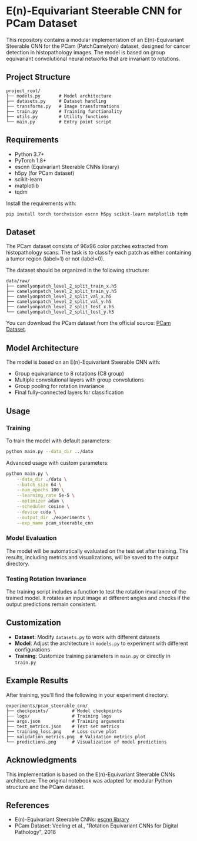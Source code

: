 # E(n)-Equivariant Steerable CNN for PCam Dataset

This repository contains a modular implementation of an E(n)-Equivariant Steerable CNN for the PCam (PatchCamelyon) dataset, designed for cancer detection in histopathology images. The model is based on group equivariant convolutional neural networks that are invariant to rotations.

## Project Structure

```
project_root/
├── models.py       # Model architecture 
├── datasets.py     # Dataset handling
├── transforms.py   # Image transformations
├── train.py        # Training functionality
├── utils.py        # Utility functions
└── main.py         # Entry point script
```

## Requirements

- Python 3.7+
- PyTorch 1.8+
- escnn (Equivariant Steerable CNNs library)
- h5py (for PCam dataset)
- scikit-learn
- matplotlib
- tqdm

Install the requirements with:

```
pip install torch torchvision escnn h5py scikit-learn matplotlib tqdm
```

## Dataset

The PCam dataset consists of 96x96 color patches extracted from histopathology scans. The task is to classify each patch as either containing a tumor region (label=1) or not (label=0).

The dataset should be organized in the following structure:

```
data/raw/
├── camelyonpatch_level_2_split_train_x.h5
├── camelyonpatch_level_2_split_train_y.h5
├── camelyonpatch_level_2_split_val_x.h5
├── camelyonpatch_level_2_split_val_y.h5
├── camelyonpatch_level_2_split_test_x.h5
└── camelyonpatch_level_2_split_test_y.h5
```

You can download the PCam dataset from the official source: [PCam Dataset](https://github.com/basveeling/pcam).

## Model Architecture

The model is based on an E(n)-Equivariant Steerable CNN with:

- Group equivariance to 8 rotations (C8 group)
- Multiple convolutional layers with group convolutions
- Group pooling for rotation invariance
- Final fully-connected layers for classification

## Usage

### Training

To train the model with default parameters:

```bash
python main.py --data_dir ../data
```

Advanced usage with custom parameters:

```bash
python main.py \
    --data_dir ./data \
    --batch_size 64 \
    --num_epochs 100 \
    --learning_rate 5e-5 \
    --optimizer adam \
    --scheduler cosine \
    --device cuda \
    --output_dir ./experiments \
    --exp_name pcam_steerable_cnn
```

### Model Evaluation

The model will be automatically evaluated on the test set after training. The results, including metrics and visualizations, will be saved to the output directory.

### Testing Rotation Invariance

The training script includes a function to test the rotation invariance of the trained model. It rotates an input image at different angles and checks if the output predictions remain consistent.

## Customization

- **Dataset**: Modify `datasets.py` to work with different datasets
- **Model**: Adjust the architecture in `models.py` to experiment with different configurations
- **Training**: Customize training parameters in `main.py` or directly in `train.py`

## Example Results

After training, you'll find the following in your experiment directory:

```
experiments/pcam_steerable_cnn/
├── checkpoints/         # Model checkpoints
├── logs/                # Training logs
├── args.json            # Training arguments
├── test_metrics.json    # Test set metrics
├── training_loss.png    # Loss curve plot
├── validation_metrics.png  # Validation metrics plot
└── predictions.png      # Visualization of model predictions
```

## Acknowledgments

This implementation is based on the E(n)-Equivariant Steerable CNNs architecture. The original notebook was adapted for modular Python structure and the PCam dataset.

## References

- E(n)-Equivariant Steerable CNNs: [escnn library](https://github.com/QUVA-Lab/escnn)
- PCam Dataset: Veeling et al., "Rotation Equivariant CNNs for Digital Pathology", 2018